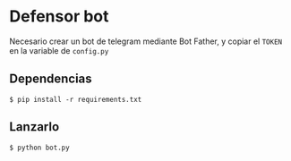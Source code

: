 # Defensor bot

Necesario crear un bot de telegram mediante Bot Father, y copiar
el `TOKEN` en la variable de `config.py`

## Dependencias

```console
$ pip install -r requirements.txt
```

## Lanzarlo

```console
$ python bot.py
```
